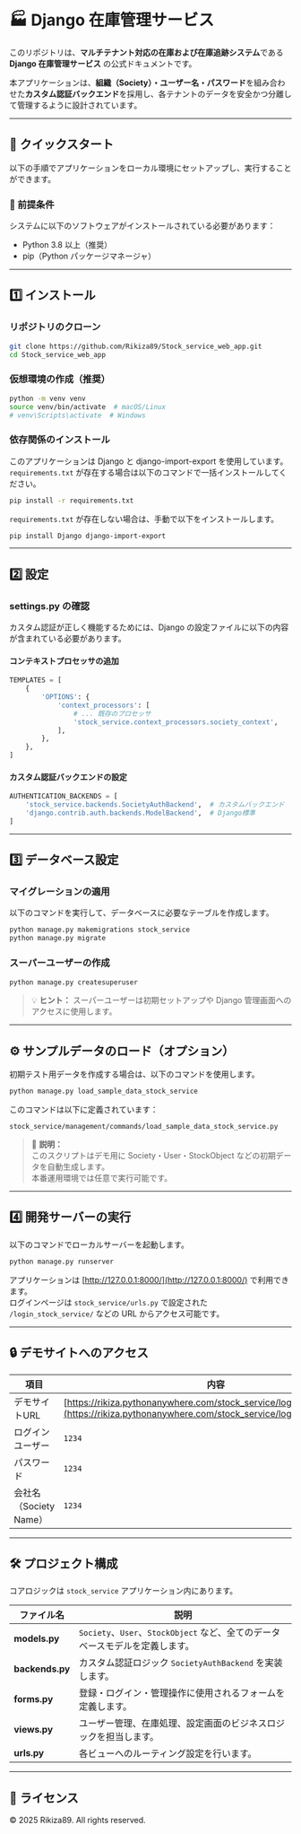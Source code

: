 # 🏭 Django 在庫管理サービス

このリポジトリは、**マルチテナント対応の在庫および在庫追跡システム**である **Django 在庫管理サービス** の公式ドキュメントです。

本アプリケーションは、**組織（Society）・ユーザー名・パスワード**を組み合わせた**カスタム認証バックエンド**を採用し、各テナントのデータを安全かつ分離して管理するように設計されています。

---

## 🚀 クイックスタート

以下の手順でアプリケーションをローカル環境にセットアップし、実行することができます。

### 🧩 前提条件

システムに以下のソフトウェアがインストールされている必要があります：

- Python 3.8 以上（推奨）
- pip（Python パッケージマネージャ）

---

## 1️⃣ インストール

### リポジトリのクローン

```bash
git clone https://github.com/Rikiza89/Stock_service_web_app.git
cd Stock_service_web_app
```

### 仮想環境の作成（推奨）

```bash
python -m venv venv
source venv/bin/activate  # macOS/Linux
# venv\Scripts\activate  # Windows
```

### 依存関係のインストール

このアプリケーションは Django と django-import-export を使用しています。  
`requirements.txt` が存在する場合は以下のコマンドで一括インストールしてください。

```bash
pip install -r requirements.txt
```

`requirements.txt` が存在しない場合は、手動で以下をインストールします。

```bash
pip install Django django-import-export
```

---

## 2️⃣ 設定

### settings.py の確認

カスタム認証が正しく機能するためには、Django の設定ファイルに以下の内容が含まれている必要があります。

#### コンテキストプロセッサの追加

``` python
TEMPLATES = [
    {
        'OPTIONS': {
            'context_processors': [
                # ... 既存のプロセッサ
                'stock_service.context_processors.society_context',
            ],
        },
    },
]
```

#### カスタム認証バックエンドの設定

```python
AUTHENTICATION_BACKENDS = [
    'stock_service.backends.SocietyAuthBackend',  # カスタムバックエンド
    'django.contrib.auth.backends.ModelBackend',  # Django標準
]
```

---

## 3️⃣ データベース設定

### マイグレーションの適用

以下のコマンドを実行して、データベースに必要なテーブルを作成します。

```bash
python manage.py makemigrations stock_service
python manage.py migrate
```

### スーパーユーザーの作成

```bash
python manage.py createsuperuser
```

> 💡 **ヒント：** スーパーユーザーは初期セットアップや Django 管理画面へのアクセスに使用します。

---

## ⚙️ サンプルデータのロード（オプション）

初期テスト用データを作成する場合は、以下のコマンドを使用します。

```bash
python manage.py load_sample_data_stock_service
```

このコマンドは以下に定義されています：

```
stock_service/management/commands/load_sample_data_stock_service.py
```

> 🧠 **説明：**  
> このスクリプトはデモ用に Society・User・StockObject などの初期データを自動生成します。  
> 本番運用環境では任意で実行可能です。

---

## 4️⃣ 開発サーバーの実行

以下のコマンドでローカルサーバーを起動します。

```bash
python manage.py runserver
```

アプリケーションは [http://127.0.0.1:8000/](http://127.0.0.1:8000/) で利用できます。  
ログインページは `stock_service/urls.py` で設定された `/login_stock_service/` などの URL からアクセス可能です。

---

## 🔒 デモサイトへのアクセス

| 項目 | 内容 |
|------|------|
| デモサイトURL | [https://rikiza.pythonanywhere.com/stock_service/login_stock_service/](https://rikiza.pythonanywhere.com/stock_service/login_stock_service/) |
| ログインユーザー | `1234` |
| パスワード | `1234` |
| 会社名（Society Name） | `1234` |

---

## 🛠 プロジェクト構成

コアロジックは `stock_service` アプリケーション内にあります。

| ファイル名 | 説明 |
|------------|------|
| **models.py** | `Society`、`User`、`StockObject` など、全てのデータベースモデルを定義します。 |
| **backends.py** | カスタム認証ロジック `SocietyAuthBackend` を実装します。 |
| **forms.py** | 登録・ログイン・管理操作に使用されるフォームを定義します。 |
| **views.py** | ユーザー管理、在庫処理、設定画面のビジネスロジックを担当します。 |
| **urls.py** | 各ビューへのルーティング設定を行います。 |

---

## 📄 ライセンス

© 2025 Rikiza89. All rights reserved.

